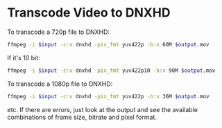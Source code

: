 # Transcode Video to DNXHD

To transcode a 720p file to DNXHD:

```bash
ffmpeg -i $input -c:v dnxhd -pix_fmt yuv422p -b:v 60M $output.mov
```

If it's 10 bit:

```bash
ffmpeg -i $input -c:v dnxhd -pix_fmt yuv422p10 -b:v 90M $output.mov
```

To transcode a 1080p file to DNXHD:

```bash
ffmpeg -i $input -c:v dnxhd -pix_fmt yuv422p -b:v 36M $output.mov
```

etc. If there are errors, just look at the output and see the available combinations of frame size, bitrate and pixel format. 
